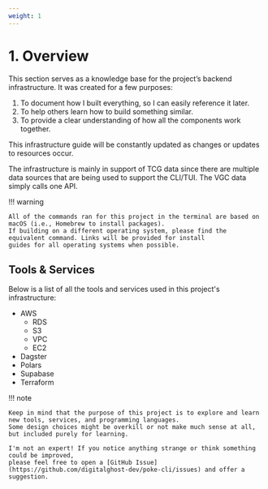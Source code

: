 ```yaml
---
weight: 1
---
```


# 1. Overview

This section serves as a knowledge base for the project’s backend infrastructure. It was created for a few purposes:

1.	To document how I built everything, so I can easily reference it later.
2.	To help others learn how to build something similar.
3.	To provide a clear understanding of how all the components work together.

This infrastructure guide will be constantly updated as changes or updates to resources occur.

The infrastructure is mainly in support of TCG data since there are multiple data sources that are being used to support the CLI/TUI.
The VGC data simply calls one API.

!!! warning

    All of the commands ran for this project in the terminal are based on macOS (i.e., Homebrew to install packages). 
    If building on a different operating system, please find the equivalent command. Links will be provided for install 
    guides for all operating systems when possible.

## Tools & Services

Below is a list of all the tools and services used in this project's infrastructure:

- AWS
    - RDS
    - S3
    - VPC
    - EC2
- Dagster
- Polars
- Supabase
- Terraform

!!! note

    Keep in mind that the purpose of this project is to explore and learn new tools, services, and programming languages.
    Some design choices might be overkill or not make much sense at all, but included purely for learning.

    I'm not an expert! If you notice anything strange or think something could be improved, 
    please feel free to open a [GitHub Issue](https://github.com/digitalghost-dev/poke-cli/issues) and offer a suggestion.
